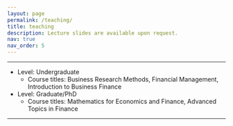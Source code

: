 ```yaml
---
layout: page
permalink: /teaching/
title: teaching
description: Lecture slides are available upon request.
nav: true
nav_order: 5
---
```

---

- Level: Undergraduate
    - Course titles: Business Research Methods, Financial Management, Introduction to Business Finance
- Level: Graduate/PhD
    - Course titles: Mathematics for Economics and Finance, Advanced Topics in Finance
 

---
